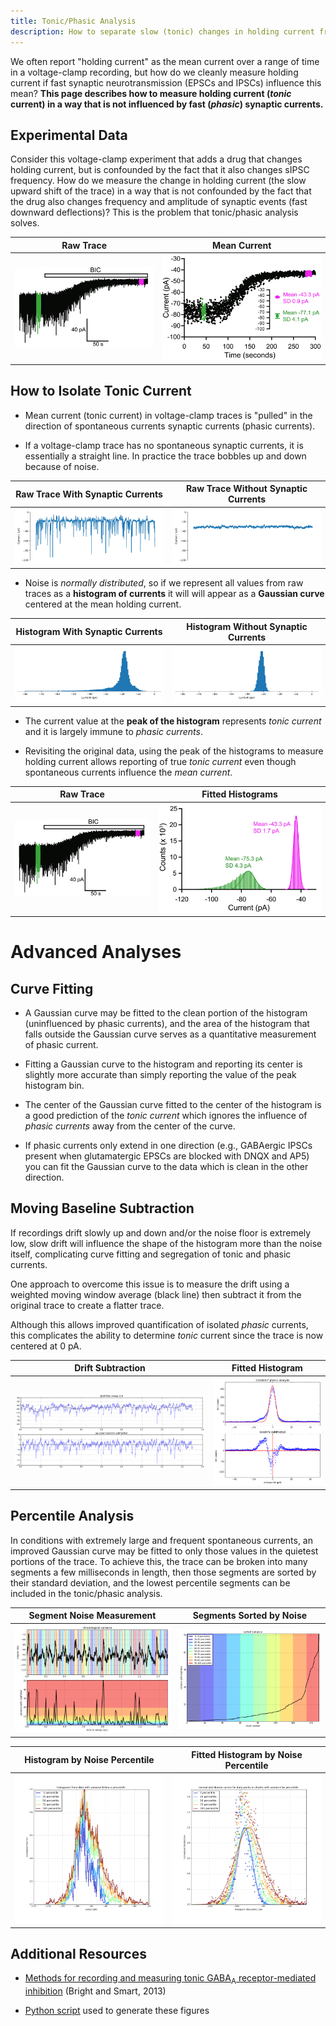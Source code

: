 ```yaml
---
title: Tonic/Phasic Analysis
description: How to separate slow (tonic) changes in holding current from fast (phasic) synaptic currents in voltage-clamp recordings
---
```


We often report "holding current" as the mean current over a range of time in a voltage-clamp recording, but how do we cleanly measure holding current if fast synaptic neurotransmission (EPSCs and IPSCs) influence this mean? **This page describes how to measure holding current (_tonic_ current) in a way that is not influenced by fast (_phasic_) synaptic currents.**

## Experimental Data

Consider this voltage-clamp experiment that adds a drug that changes holding current, but is confounded by the fact that it also changes sIPSC frequency. How do we measure the change in holding current (the slow upward shift of the trace) in a way that is not confounded by the fact that the drug also changes frequency and amplitude of synaptic events (fast downward deflections)? This is the problem that tonic/phasic analysis solves.

<div align="center">

Raw Trace | Mean Current
---|---
<img src="a.png" class="img-fluid">|<img src="b.png" class="img-fluid">

</div>

## How to Isolate Tonic Current

* Mean current (tonic current) in voltage-clamp traces is "pulled" in the direction of spontaneous currents synaptic currents (phasic currents).

* If a voltage-clamp trace has no spontaneous synaptic currents, it is essentially a straight line. In practice the trace bobbles up and down because of noise. 

<div align="center">

Raw Trace With Synaptic Currents | Raw Trace Without Synaptic Currents
---|---
<img src="raw-15.png" class="img-fluid">|<img src="raw-134.png" class="img-fluid">

</div>

* Noise is _normally distributed_, so if we represent all values from raw traces as a **histogram of currents** it will will appear as a **Gaussian curve** centered at the mean holding current.

<div align="center">

Histogram With Synaptic Currents | Histogram Without Synaptic Currents
---|---
<img src="hist-15.png" class="img-fluid">|<img src="hist-134.png" class="img-fluid">

</div>

* The current value at the **peak of the histogram** represents _tonic current_ and it is largely immune to _phasic currents_.

* Revisiting the original data, using the peak of the histograms to measure holding current allows reporting of true _tonic current_ even though spontaneous currents influence the _mean current_.

<div align="center">

Raw Trace | Fitted Histograms
---|---
<img src="a.png" class="img-fluid">|<img src="c.png" class="img-fluid">

</div>

# Advanced Analyses

## Curve Fitting

* A Gaussian curve may be fitted to the clean portion of the histogram (uninfluenced by phasic currents), and the area of the histogram that falls outside the Gaussian curve serves as a quantitative measurement of phasic current. 

* Fitting a Gaussian curve to the histogram and reporting its center is slightly more accurate than simply reporting the value of the peak histogram bin.

* The center of the Gaussian curve fitted to the center of the histogram is a good prediction of the _tonic current_ which ignores the influence of _phasic currents_ away from the center of the curve.

* If phasic currents only extend in one direction (e.g., GABAergic IPSCs present when glutamatergic EPSCs are blocked with DNQX and AP5) you can fit the Gaussian curve to the data which is clean in the other direction.

## Moving Baseline Subtraction

If recordings drift slowly up and down and/or the noise floor is extremely low, slow drift will influence the shape of the histogram more than the noise itself, complicating curve fitting and segregation of tonic and phasic currents.

One approach to overcome this issue is to measure the drift using a weighted moving window average (black line) then subtract it from the original trace to create a flatter trace. 

Although this allows improved quantification of isolated _phasic_ currents, this complicates the ability to determine _tonic_ current since the trace is now centered at 0 pA.


<div align="center">

Drift Subtraction | Fitted Histogram
---|---
<a href="baseline.png"><img src="baseline.png" class="img-fluid"></a>|<a href="baseline2.png"><img src="baseline2.png" class="img-fluid"></a>

</div>

## Percentile Analysis

In conditions with extremely large and frequent spontaneous currents, an improved Gaussian curve may be fitted to only those values in the quietest portions of the trace. To achieve this, the trace can be broken into many segments a few milliseconds in length, then those segments are sorted by their standard deviation, and the lowest percentile segments can be included in the tonic/phasic analysis.

<div align="center">

Segment Noise Measurement | Segments Sorted by Noise
---|---
<a href="noise1.png"><img src="noise1.png" class="img-fluid"></a>|<a href="noise2.png"><img src="noise2.png" class="img-fluid"></a>

</div>


<div align="center">

Histogram by Noise Percentile | Fitted Histogram by Noise Percentile
---|---
<a href="percentile1.png"><img src="percentile1.png" class="img-fluid"></a>|<a href="percentile2.png"><img src="percentile2.png" class="img-fluid"></a>

</div>

## Additional Resources

* [Methods for recording and measuring tonic GABA<sub>A</sub> receptor-mediated inhibition](https://www.ncbi.nlm.nih.gov/pmc/articles/PMC3852068/pdf/fncir-07-00193.pdf) (Bright and Smart, 2013)

* [Python script](tp.py) used to generate these figures